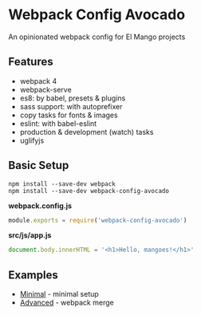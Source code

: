 # Webpack Config Avocado

An opinionated webpack config for El Mango projects

## Features

- webpack 4
- webpack-serve
- es8: by babel, presets & plugins
- sass support: with autoprefixer
- copy tasks for fonts & images
- eslint: with babel-eslint
- production & development (watch) tasks
- uglifyjs

## Basic Setup

```shell
npm install --save-dev webpack
npm install --save-dev webpack-config-avocado
```

**webpack.config.js**
```js
module.exports = require('webpack-config-avocado')
```

**src/js/app.js**
```js
document.body.innerHTML = '<h1>Hello, mangoes!</h1>'
```

## Examples

- [Minimal](/examples/minimal/) - minimal setup
- [Advanced](/examples/advanced/) - webpack merge
